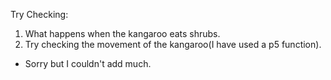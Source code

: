 Try Checking:
1. What happens when the kangaroo eats shrubs.
2. Try checking the movement of the kangaroo(I have used a p5 function).
* Sorry but I couldn't add much.